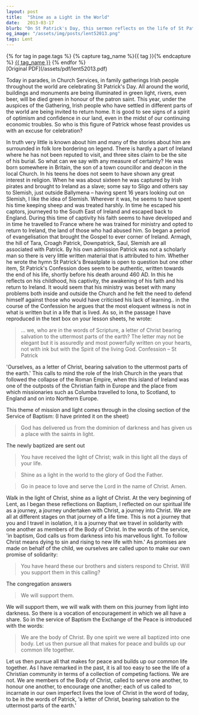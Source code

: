 ```yaml
---
layout: post
title:  "Shine as a Light in the World"
date:   2013-03-17
blurb: "On St Patrick's Day, this sermon reflects on the life of St Patrick, his journey of faith, and his mission to spread the Gospel in Ireland. The sermon draws parallels between Patrick's mission and the call for all Christians to be 'a letter of Christ', shining as a light in the world. It emphasizes the importance of community, support, and encouragement in the Christian journey."
og_image: "/assets/img/posts/lent52013.png"
tags: Lent
---    
```

<div class="tag-pills">
  {% for tag in page.tags %}
    {% capture tag_name %}{{ tag }}{% endcapture %}
    <a href="{{ site.baseurl }}/tag/{{ tag_name }}" class="tag-pill">{{ tag_name }}</a>
  {% endfor %}
</div>
[Original PDF](/assets/pdf/lent52013.pdf)

Today in parades, in Church Services, in family gatherings Irish people throughout the world are celebrating St Patrick's Day. All around the world, buildings and monuments are being illuminated in green light, rivers, even beer, will be died green in honour of the patron saint. This year, under the auspices of the Gathering, Irish people who have settled in different parts of the world are being invited to return home. It is good to see signs of a spirit of optimism and confidence in our land, even in the midst of our continuing economic troubles. So who is this figure of Patrick whose feast provides us with an excuse for celebration?

In truth very little is known about him and many of the stories about him are surrounded in folk lore bordering on legend. There is hardly a part of Ireland where he has not been reputed to visit, and three sites claim to be the site of his burial. So what can we say with any measure of certainty? He was born somewhere in Britain, the son of a town councillor and deacon in the local Church. In his teens he does not seem to have shown any great interest in religion. When he was about sixteen he was captured by Irish pirates and brought to Ireland as a slave; some say to Sligo and others say to Slemish, just outside Ballymena – having spent 16 years looking out on Slemish, I like the idea of Slemish. Wherever it was, he seems to have spent his time keeping sheep and was treated harshly. In time he escaped his captors, journeyed to the South East of Ireland and escaped back to England. During this time of captivity his faith seems to have developed and in time he travelled to France where he was trained for ministry and opted to return to Ireland, the land of those who had abused him. So began a period of evangelisation that brought the Gospel to ever corner of Ireland. Armagh, the hill of Tara, Croagh Patrick, Downpatrick, Saul, Slemish are all associated with Patrick. By his own admission Patrick was not a scholarly man so there is very little written material that is attributed to him. Whether he wrote the hymn St Patrick's Breastplate is open to question but one other item, St Patrick's Confession does seem to be authentic, written towards the end of his life, shortly before his death around 460 AD. In this he reflects on his childhood, his captivity, the awakening of his faith and his return to Ireland. It would seem that his ministry was beset with many problems both inside and outside the Church and he felt the need to defend himself against those who would have criticised his lack of learning.. in the course of the Confession he argues that the most eloquent witness is not in what is written but in a life that is lived. As so, in the passage I have reproduced in the text box on your lesson sheets, he wrote:

> ... we, who are in the words of Scripture, a letter of Christ bearing salvation to the uttermost parts of the earth? The letter may not be elegant but it is assuredly and most powerfully written on your hearts, not with ink but with the Spirit of the living God. Confession – St Patrick

'Ourselves, as a letter of Christ, bearing salvation to the uttermost parts of the earth.' This calls to mind the role of the Irish Church in the years that followed the collapse of the Roman Empire, when this island of Ireland was one of the outposts of the Christian faith in Europe and the place from which missionaries such as Columba travelled to Iona, to Scotland, to England and on into Northern Europe.

This theme of mission and light comes through in the closing section of the Service of Baptism: (I have printed it on the sheet)

> God has delivered us from the dominion of darkness and has given us a place with the saints in light.

The newly baptized are sent out

> You have received the light of Christ; walk in this light all the days of your life.

> Shine as a light in the world to the glory of God the Father.

> Go in peace to love and serve the Lord in the name of Christ. Amen.

Walk in the light of Christ, shine as a light of Christ. At the very beginning of Lent, as I began these reflections on Baptism, I reflected on our spiritual life as a journey, a journey undertaken with Christ, a journey into Christ. We are all at different stages on that journey of a life time. This is not a journey that you and I travel in isolation, it is a journey that we travel in solidarity with one another as members of the Body of Christ. In the words of the service, 'in baptism, God calls us from darkness into his marvellous light. To follow Christ means dying to sin and rising to new life with him.' As promises are made on behalf of the child, we ourselves are called upon to make our own promise of solidarity:

> You have heard these our brothers and sisters respond to Christ. Will you support them in this calling?

The congregation answers

> We will support them.

We will support them, we will walk with them on this journey from light into darkness. So there is a vocation of encouragement in which we all have a share. So in the service of Baptism the Exchange of the Peace is introduced with the words:

> We are the body of Christ. By one spirit we were all baptized into one body. Let us then pursue all that makes for peace and builds up our common life together.

Let us then pursue all that makes for peace and builds up our common life together. As I have remarked in the past, it is all too easy to see the life of a Christian community in terms of a collection of competing factions. We are not. We are members of the Body of Christ, called to serve one another, to honour one another, to encourage one another; each of us called to incarnate in our own imperfect lives the love of Christ in the word of today, to be in the words of Patrick, 'a letter of Christ, bearing salvation to the uttermost parts of the earth.'
